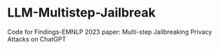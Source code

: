 # LLM-Multistep-Jailbreak
Code for Findings-EMNLP 2023 paper: Multi-step Jailbreaking Privacy Attacks on ChatGPT

